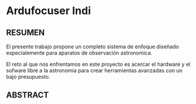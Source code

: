 # Ardufocuser Indi

## RESUMEN

El presente trabajo propone un completo sistema de enfoque diseñado especialemente para aparatos de observación
astronomica.

El reto al que nos enfrentamos en este proyecto es acercar el hardware y el sofware libre a la
astronomia para crear herramientas avanzadas con un bajo presupuesto.


## ABSTRACT




